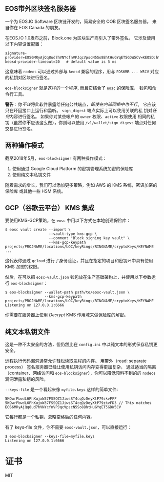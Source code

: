 EOS带外区块签名服务器
-----------------------------------

一个为 EOS.IO Software 区块链开发的，简易安全的 OOB 区块签名服务器，
来自你在 EOS Canada 的朋友。

在EOS.IO 1.0发布之前，Block.one 为区块生产商引入了带外签名。 
它涉及使用以下内容设置配置：

```
signature-provider=EOS6MRyAjQq8ud7hVNYcfnVPJqcVpscN5So8BhtHuGYqET5GDW5CV=KEOSD:http://localhost:6666/v1/wallet/sign_digest
keosd-provider-timeout=20   # default value is 5 ms
```

这意味着 `nodeos` 可以通过外部与 `keosd` 兼容的程序，用与 
`EOS6MR ... W5CV` 对应的私钥对区块进行签名。

`eos-blocksigner` 就是这样的一个程序, 而且它结合了 `eosc` 的保险库、
钱包和命令行工具。

**警告**：你*不该*将此软件暴露给任何公共端点，_即使在内部网络中也不行_。 
它应该只在环回接口上运行和监听。 `sign_digest` 端点实际上可以使用关联的私
钥对*任何*内容进行签名。 如果你对某些帐户的 `owner` 权限、`active` 权限使用
相同的私钥（虽然你**不**应该这么做），你则可以使用 `/v1/wallet/sign_digest` 
端点对任何交易进行签名。

## 两种操作模式

截至2018年5月，`eos-blocksigner` 有两种操作模式：

1. 使用通过 Google Cloud Platform 的密钥管理系统加密的保险库
2. 使用纯文本私钥文件

随着需求的增长，我们可以添加更多策略，例如 AWS 的 KMS 系统，密语加密的保险库
或其他一些 HSM 系统。


## GCP（谷歌云平台） KMS 集成

要使用KMS-GCP策略，在 `eosc` 中用以下方式在本地创建保险库：

```
$ eosc vault create --import \
                    --vault-type kms-gcp \
                    --comment "Block signing key vault" \
                    --kms-gcp-keypath projects/PROJNAME/locations/LOC/keyRings/RINGNAME/cryptoKeys/KEYNAME
...
```

这代表你通过 `gcloud` 进行了身份验证，并且在指定的项目和密钥环中具有使用 
KMS *加密*的权限。

然后，在可以把 `eosc-vault.json` 钱包放在生产基础架构上，并使用以下参数运行 `eos-blocksigner`：
```
$ eos-blocksigner --wallet-path path/to/eosc-vault.json \
                  --kms-gcp-keypath projects/PROJNAME/locations/LOC/keyRings/RINGNAME/cryptoKeys/KEYNAME
Listening on 127.0.0.1:6666
```

你需要在服务器上使用 _Decrypt_ KMS 作用域来做保险库的解密。


## 纯文本私钥文件

这是一种不太安全的方法，但仍然比在 `config.ini` 中以纯文本的形式保存私钥更安全。

远程执行代码漏洞通常允许轻松读取进程的内存。 用带外（read: separate process）
签名服务器已经让使用私钥访问内存变得更加复杂， 通过适当的隔离（container、网络访问和
`eos-blocksigner`），你可以降低预料不到的的 `nodeos` 漏洞泄露私钥的风险。

`--keys-file` 是一个看起来像 `myfile.keys` 这样的简单文件:

```
5KQwrPbwdL6PhXujxW37FSSQZ1JiwsST4cqQzDeyXtP79zkvFFF
5KQwrPbwdL6PhXujxW37FSSQZ1JiwsST4cqQzDeyXtP79zkvFD3 // This matches EOS6MRyAjQq8ud7hVNYcfnVPJqcVpscN5So8BhtHuGYqET5GDW5CV
```

它每行都是一个私钥，忽略空格后的任何内容。

有了 keys-file 文件，你不需要 `eosc-vault.json`，可以直接运行：
```
$ eos-blocksigner --keys-file=myfile.keys
Listening on 127.0.0.1:6666
```

# 证书

MIT

